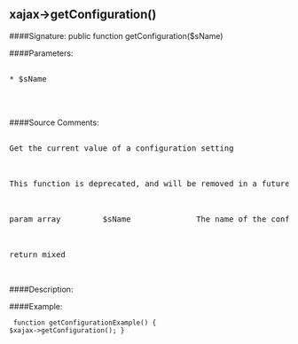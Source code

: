 ## xajax->getConfiguration()

####Signature: public function getConfiguration($sName)

####Parameters:
<pre>

* $sName



</pre>
####Source Comments:
<pre>

Get the current value of a configuration setting



This function is deprecated, and will be removed in a future version. Use <getOption> instead.



param array 		$sName				The name of the configuration setting



return mixed


</pre>
####Description:


####Example:
<code><pre>
function getConfigurationExample()
{
	$xajax->getConfiguration();
}
</pre></code>